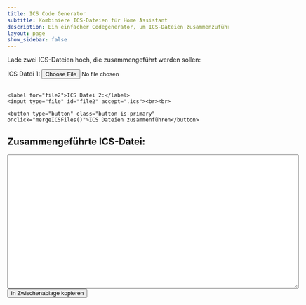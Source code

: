 ```yaml
---
title: ICS Code Generator
subtitle: Kombiniere ICS-Dateien für Home Assistant
description: Ein einfacher Codegenerator, um ICS-Dateien zusammenzuführen.
layout: page
show_sidebar: false
---
```


<p>Lade zwei ICS-Dateien hoch, die zusammengeführt werden sollen:</p>

<form>
    <label for="file1">ICS Datei 1:</label>
    <input type="file" id="file1" accept=".ics"><br><br>

    <label for="file2">ICS Datei 2:</label>
    <input type="file" id="file2" accept=".ics"><br><br>

    <button type="button" class="button is-primary" onclick="mergeICSFiles()">ICS Dateien zusammenführen</button>
</form>

<h2>Zusammengeführte ICS-Datei:</h2>
<textarea id="output" rows="20" cols="80" readonly></textarea>
<br>
<button class="button is-info" onclick="copyToClipboard()">In Zwischenablage kopieren</button>


<script>
function mergeICSFiles() {
    const file1 = document.getElementById('file1').files[0];
    const file2 = document.getElementById('file2').files[0];

    if (!file1 || !file2) {
        alert("Bitte beide ICS-Dateien hochladen.");
        return;
    }

    const reader1 = new FileReader();
    const reader2 = new FileReader();

    reader1.onload = function(e) {
        const data1 = e.target.result;
        reader2.onload = function(e) {
            const data2 = e.target.result;

            const mergedData = mergeICS(data1, data2);
            document.getElementById('output').value = mergedData;
        };
        reader2.readAsText(file2);
    };
    reader1.readAsText(file1);
}

function mergeICS(data1, data2) {
    const lines1 = data1.split('\n');
    const lines2 = data2.split('\n');

    let result = "";
    let veventEntries = [];

    // Beginne mit dem ersten Kalenderkopf (alle Zeilen bis BEGIN:VEVENT)
    for (let line of lines1) {
        result += line + "\n";
        if (line.trim() === "BEGIN:VEVENT") {
            break;
        }
    }

    // Füge VEVENT-Einträge aus der ersten Datei hinzu
    let insideEvent = false;
    for (let line of lines1) {
        if (line.trim() === "BEGIN:VEVENT") {
            insideEvent = true;
        }
        if (insideEvent) {
            veventEntries.push(line);
        }
        if (line.trim() === "END:VEVENT") {
            insideEvent = false;
        }
    }

    // Füge VEVENT-Einträge aus der zweiten Datei hinzu
    insideEvent = false;
    for (let line of lines2) {
        if (line.trim() === "BEGIN:VEVENT") {
            insideEvent = true;
        }
        if (insideEvent) {
            veventEntries.push(line);
        }
        if (line.trim() === "END:VEVENT") {
            insideEvent = false;
        }
    }

    // Füge VEVENT-Einträge zur Kalenderdatei hinzu
    result += veventEntries.join("\n");

    // Füge das Kalenderende hinzu
    result += "END:VCALENDAR\n";

    return result;
}

function copyToClipboard() {
    var copyText = document.getElementById("output");
    copyText.select();
    document.execCommand("copy");
    alert("ICS-Datei in die Zwischenablage kopiert!");
}
</script>
